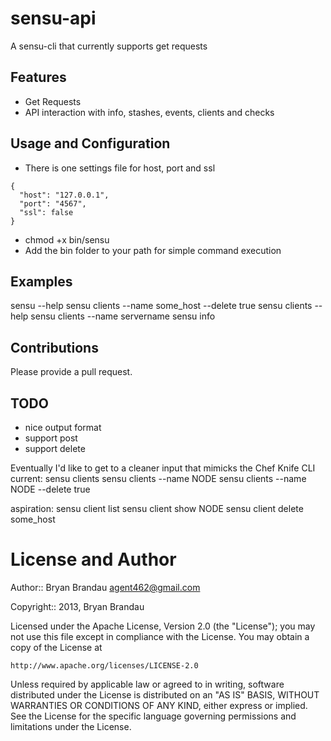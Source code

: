 sensu-api
=========

A sensu-cli that currently supports get requests

Features
--------
* Get Requests
* API interaction with info, stashes, events, clients and checks


Usage and Configuration
-----------------------
* There is one settings file for host, port and ssl

````
{
  "host": "127.0.0.1",
  "port": "4567",
  "ssl": false
}

````

* chmod +x bin/sensu
* Add the bin folder to your path for simple command execution

Examples
-----------
sensu --help
sensu clients --name some_host --delete true
sensu clients --help
sensu clients --name servername
sensu info

Contributions
-------------
Please provide a pull request.

TODO
----
* nice output format
* support post
* support delete

Eventually I'd like to get to a cleaner input that mimicks the Chef Knife CLI
current:
sensu clients
sensu clients --name NODE
sensu clients --name NODE --delete true

aspiration:
sensu client list
sensu client show NODE
sensu client delete some_host

License and Author
==================

Author:: Bryan Brandau <agent462@gmail.com>

Copyright:: 2013, Bryan Brandau

Licensed under the Apache License, Version 2.0 (the "License");
you may not use this file except in compliance with the License.
You may obtain a copy of the License at

    http://www.apache.org/licenses/LICENSE-2.0

Unless required by applicable law or agreed to in writing, software
distributed under the License is distributed on an "AS IS" BASIS,
WITHOUT WARRANTIES OR CONDITIONS OF ANY KIND, either express or implied.
See the License for the specific language governing permissions and
limitations under the License.
